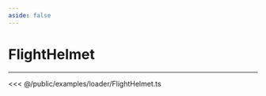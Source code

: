 ```yaml
---
aside: false
---
```


# FlightHelmet
---
<Demo src="/examples/loader/FlightHelmet.ts" :code="false" :height="700"></Demo>

<<< @/public/examples/loader/FlightHelmet.ts